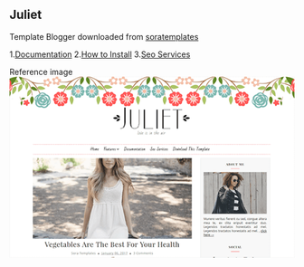 ## Juliet

Template Blogger downloaded from [soratemplates](https://www.soratemplates.com/2017/05/juliet-blogger-templates.html)

1.[Documentation](http://www.sorabloggingtips.com/2017/05/how-to-setup-juiet-blogger-template.html)
2.[How to Install](http://www.soratemplates.com/p/how-to-install-blogger-template.html)
3.[Seo Services](https://www.soratemplates.com/p/seo-services.html)



Reference image
![Thumbnail](./app/thumbnail.png)


